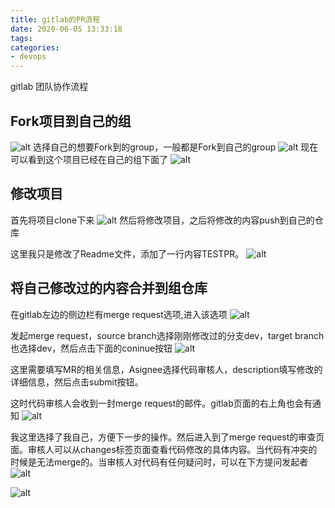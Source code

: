 ```yaml
---
title: gitlab的PR流程
date: 2020-06-05 13:33:18
tags:
categories: 
- devops
---
```

gitlab 团队协作流程
## Fork项目到自己的组
![alt](/images/iShot2020-06-0513.08.18.png)
选择自己的想要Fork到的group，一般都是Fork到自己的group
![alt](/images/iShot2020-06-0513.08.47.png)
现在可以看到这个项目已经在自己的组下面了
![alt](/images/iShot2020-06-0513.09.22.png)

## 修改项目
首先将项目clone下来
![alt](/images/iShot2020-06-0513.09.55.png)
然后将修改项目，之后将修改的内容push到自己的仓库

这里我只是修改了Readme文件，添加了一行内容TESTPR。
![alt](/images/iShot2020-06-0513.11.10.png)

## 将自己修改过的内容合并到组仓库
在gitlab左边的侧边栏有merge request选项,进入该选项
![alt](/images/iShot2020-06-0513.11.53.png)

发起merge request，source branch选择刚刚修改过的分支dev，target branch也选择dev，然后点击下面的coninue按钮
![alt](/images/iShot2020-06-0513.13.01.png)

这里需要填写MR的相关信息，Asignee选择代码审核人，description填写修改的详细信息，然后点击submit按钮。

这时代码审核人会收到一封merge request的邮件。gitlab页面的右上角也会有通知
![alt](/images/iShot2020-06-0513.14.23.png)

我这里选择了我自己，方便下一步的操作。然后进入到了merge request的审查页面。审核人可以从changes标签页面查看代码修改的具体内容。当代码有冲突的时候是无法merge的。当审核人对代码有任何疑问时，可以在下方提问发起者
![alt](/images/iShot2020-06-0513.15.12.png)

![alt](/images/iShot2020-06-0513.16.05.png)

